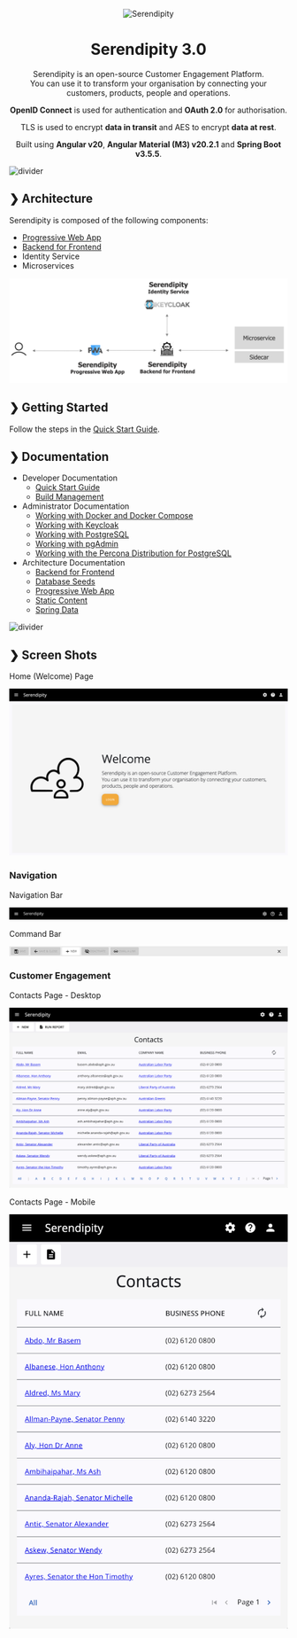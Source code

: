<p align="center">
  <img src="./serendipity-logo.svg" alt="Serendipity" width="400"/>
</p>

<h1 align="center">Serendipity 3.0</h1>

<p align="center">
  Serendipity is an open-source Customer Engagement Platform. </br>
  You can use it to transform your organisation by connecting your customers, products, people and operations. </br>
</p>

<p align="center">
  <b>OpenID Connect</b> is used for authentication and <b>OAuth 2.0</b> for authorisation. <br>
</p>

<p align="center">
  TLS is used to encrypt <b>data in transit</b> and AES to encrypt <b>data at rest</b>.
</p>

<p align="center">
  Built using <b>Angular v20</b>, <b>Angular Material (M3) v20.2.1</b> and <b>Spring Boot v3.5.5</b>.
</p>

![divider](./divider.png)

## ❯ Architecture

Serendipity is composed of the following components:

- [Progressive Web App](./docs/architecture/pwa/README.md)
- [Backend for Frontend](./docs/architecture/bff/README.md)
- Identity Service
- Microservices

<p align="center">
  <img src="https://github.com/Robinyo/serendipity/blob/serendipity-3.0/docs/screen-shots/context-diagram.png">
</p>

## ❯ Getting Started

Follow the steps in the [Quick Start Guide](./docs/developer/quick-start-guide/README.md).

## ❯ Documentation

* Developer Documentation
  * [Quick Start Guide](./docs/developer/quick-start-guide/README.md)
  * [Build Management](./docs/developer/build-management/README.md)
* Administrator Documentation
  * [Working with Docker and Docker Compose](./docs/administrator/docker/README.md)
  * [Working with Keycloak](./docs/administrator/keycloak/README.md)
  * [Working with PostgreSQL](./docs/administrator/postgres/README.md)
  * [Working with pgAdmin](./docs/administrator/pgadmin/README.md)
  * [Working with the Percona Distribution for PostgreSQL](./docs/administrator/percona-distribution-for-postgresql/README.md)
* Architecture Documentation
  * [Backend for Frontend](./docs/architecture/bff/README.md)
  * [Database Seeds](./docs/architecture/database-seeds/parliment-of-australia/README.md)
  * [Progressive Web App](./docs/architecture/pwa/README.md)
  * [Static Content](./docs/architecture/static-content/README.md)
  * [Spring Data](./docs/architecture/spring-data/README.md)

![divider](./divider.png)

## ❯ Screen Shots

Home (Welcome) Page

<p align="center">
  <img src="https://github.com/Robinyo/serendipity/blob/serendipity-3.0/docs/screen-shots/home.png">
</p>

### Navigation

Navigation Bar

<p align="center">
  <img src="https://github.com/Robinyo/serendipity/blob/serendipity-3.0/docs/screen-shots/navigation-bar.png">
</p>

Command Bar

<p align="center">
  <img src="https://github.com/Robinyo/serendipity/blob/serendipity-3.0/docs/screen-shots/command-bar.png">
</p>

### Customer Engagement

Contacts Page - Desktop

<p align="center">
  <img src="https://github.com/Robinyo/serendipity/blob/serendipity-3.0/docs/screen-shots/contacts.png">
</p>

Contacts Page - Mobile

<p align="center">
  <img src="https://github.com/Robinyo/serendipity/blob/serendipity-3.0/docs/screen-shots/contacts-mobile.png"
       width="1109">
</p>
